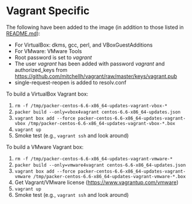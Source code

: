 Vagrant Specific
================

The following have been added to the image (in addition to those listed in [README.md](README.md)):

  * For VirtualBox: dkms, gcc, perl, and VBoxGuestAdditions
  * For VMware: VMware Tools
  * Root password is set to *vagrant*
  * The user *vagrant* has been added with password *vagrant* and authorized_keys from https://github.com/mitchellh/vagrant/raw/master/keys/vagrant.pub
  * single-request-reopen is added to resolv.conf

To build a VirtualBox Vagrant box:

  1. `rm -f /tmp/packer-centos-6.6-x86_64-updates-vagrant-vbox-*`
  1. `packer build --only=vbox4vagrant centos-6.6-x86_64-updates.json`
  1. `vagrant box add --force packer-centos-6.6-x86_64-updates-vagrant-vbox /tmp/packer-centos-6.6-x86_64-updates-vagrant-vbox-*.box`
  1. `vagrant up`
  1. Smoke test (e.g., `vagrant ssh` and look around)

To build a VMware Vagrant box:

  1. `rm -f /tmp/packer-centos-6.6-x86_64-updates-vagrant-vmware-*`
  1. `packer build --only=vmware4vagrant centos-6.6-x86_64-updates.json`
  1. `vagrant box add --force packer-centos-6.6-x86_64-updates-vagrant-vmware /tmp/packer-centos-6.6-x86_64-updates-vagrant-vmware-*.box`
  1. Get Vagrant/VMware license (https://www.vagrantup.com/vmware)
  1. `vagrant up`
  1. Smoke test (e.g., `vagrant ssh` and look around)
